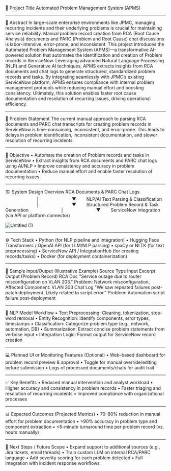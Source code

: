 📌 Project Title
Automated Problem Management System (APMS)
________________________________________
📄 Abstract
In large-scale enterprise environments like JPMC, managing recurring incidents and their underlying problems is crucial for maintaining service reliability. Manual problem record creation from RCA (Root Cause Analysis) documents and PARC (Problem and Root Cause) chat discussions is labor-intensive, error-prone, and inconsistent.
This project introduces the Automated Problem Management System (APMS)—a transformative AI-powered solution that automates the identification and creation of Problem records in ServiceNow. Leveraging advanced Natural Language Processing (NLP) and Generative AI techniques, APMS extracts insights from RCA documents and chat logs to generate structured, standardized problem records and tasks.
By integrating seamlessly with JPMC’s existing ServiceNow platform, APMS ensures compliance with internal problem management protocols while reducing manual effort and boosting consistency. Ultimately, this solution enables faster root cause documentation and resolution of recurring issues, driving operational efficiency.
________________________________________
🚩 Problem Statement
The current manual approach to parsing RCA documents and PARC chat transcripts for creating problem records in ServiceNow is time-consuming, inconsistent, and error-prone. This leads to delays in problem identification, inconsistent documentation, and slower resolution of recurring incidents.
________________________________________
🎯 Objective
• Automate the creation of Problem records and tasks in ServiceNow
• Extract insights from RCA documents and PARC chat logs using AI/NLP
• Improve consistency and accuracy in problem documentation
• Reduce manual effort and enable faster resolution of recurring issues
________________________________________
🏗️ System Design Overview
RCA Documents & PARC Chat Logs
       │
       ▼
  NLP/AI Text Parsing & Classification
       │
       ▼
  Structured Problem Record & Task Generation
       │
       ▼
  ServiceNow Integration (via API or platform connector)

  ![Untitled (1)](https://github.com/user-attachments/assets/a5521f91-a0bd-468b-9362-03fbddc99374)

________________________________________
⚙️ Tech Stack
• Python (for NLP pipeline and integration)
• Hugging Face Transformers / OpenAI API (for LLM/NLP parsing)
• spaCy or NLTK (for text preprocessing)
• ServiceNow API / IntegrationHub (for creating records/tasks)
• Docker (for deployment containerization)
________________________________________
🧪 Sample Input/Output (Illustrative Example)
Source Type	Input Excerpt	Output (Problem Record)
RCA Doc	"Service outage due to router misconfiguration on VLAN 203."	Problem: Network misconfiguration, Affected Component: VLAN 203
Chat Log	"We saw repeated failures post-patch deployment. Likely related to script error."	Problem: Automation script failure post-deployment
________________________________________
🧠 NLP Model Workflow
• Text Preprocessing: Cleaning, tokenization, stop-word removal
• Entity Recognition: Identify components, error types, timestamps
• Classification: Categorize problem type (e.g., network, automation, DB)
• Summarization: Extract concise problem statements from verbose input
• Integration Logic: Format output for ServiceNow record creation
________________________________________
💻 Planned UI or Monitoring Features (Optional)
• Web-based dashboard for problem record preview & approval
• Toggle for manual override/editing before submission
• Logs of processed documents/chats for audit trail
________________________________________
✅ Key Benefits
• Reduced manual intervention and analyst workload
• Higher accuracy and consistency in problem records
• Faster triaging and resolution of recurring incidents
• Improved compliance with organizational processes
________________________________________
📊 Expected Outcomes (Projected Metrics)
• 70–80% reduction in manual effort for problem documentation
• >90% accuracy in problem type and component extraction
• <5-minute turnaround time per problem record (vs. hours manually)
________________________________________
🧩 Next Steps / Future Scope
• Expand support to additional sources (e.g., Jira tickets, email threads)
• Train custom LLM on internal RCA/PARC language
• Add severity scoring for each problem detected
• Full integration with incident response workflows

